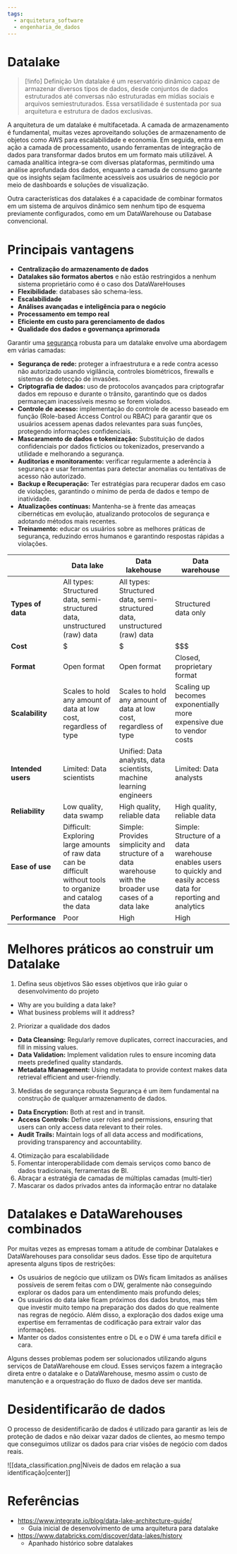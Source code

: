 ```yaml
---
tags:
  - arquitetura_software
  - engenharia_de_dados
---
```

# Datalake

> [!info] Definição
> Um datalake é um reservatório dinâmico capaz de armazenar diversos tipos de dados, desde conjuntos de dados estruturados até conversas não estruturadas em mídias sociais e arquivos semiestruturados. Essa versatilidade é sustentada por sua arquitetura e estrutura de dados exclusivas.

A arquitetura de um datalake é multifacetada. A camada de armazenamento é fundamental, muitas vezes aproveitando soluções de armazenamento de objetos como AWS para escalabilidade e economia. Em seguida, entra em ação a camada de processamento, usando ferramentas de integração de dados para transformar dados brutos em um formato mais utilizável. A camada analítica integra-se com diversas plataformas, permitindo uma análise aprofundada dos dados, enquanto a camada de consumo garante que os insights sejam facilmente acessíveis aos usuários de negócio por meio de dashboards e soluções de visualização.

Outra características dos datalakes é a capacidade de combinar formatos em um sistema de arquivos dinâmico sem nenhum tipo de esquema previamente configurados, como em um DataWarehouse ou Database convencional.

# Principais vantagens

- **Centralização do armazenamento de dados**
- **Datalakes são formatos abertos** e não estão restringidos a nenhum sistema proprietário como é o caso dos DataWareHouses
- **Flexibilidade**: databases são schema-less.
- **Escalabilidade**
- **Análises avançadas e inteligência para o negócio**
- **Processamento em tempo real**
- **Eficiente em custo para gerenciamento de dados**
- **Qualidade dos dados e governança aprimorada**

Garantir uma [segurança](https://www.integrate.io/glossary/what-is-big-data-security/) robusta para um datalake envolve uma abordagem em várias camadas:

- **Segurança de rede:** proteger a infraestrutura e a rede contra acesso não autorizado usando vigilância, controles biométricos, firewalls e sistemas de detecção de invasões.
- **Criptografia de dados:** uso de protocolos avançados para criptografar dados em repouso e durante o trânsito, garantindo que os dados permaneçam inacessíveis mesmo se forem violados.
- **Controle de acesso:** implementação do controle de acesso baseado em função (Role-based Access Control ou RBAC) para garantir que os usuários acessem apenas dados relevantes para suas funções, protegendo informações confidenciais.
- **Mascaramento de dados e tokenização:** Substituição de dados confidenciais por dados fictícios ou tokenizados, preservando a utilidade e melhorando a segurança.
- **Auditorias e monitoramento:** verificar regularmente a aderência à segurança e usar ferramentas para detectar anomalias ou tentativas de acesso não autorizado.
- **Backup e Recuperação:** Ter estratégias para recuperar dados em caso de violações, garantindo o mínimo de perda de dados e tempo de inatividade.
- **Atualizações contínuas:** Mantenha-se à frente das ameaças cibernéticas em evolução, atualizando protocolos de segurança e adotando métodos mais recentes.
- **Treinamento:** educar os usuários sobre as melhores práticas de segurança, reduzindo erros humanos e garantindo respostas rápidas a violações.

|  | Data lake | Data lakehouse | Data warehouse |
| ---- | ---- | ---- | ---- |
| **Types of data** | All types: Structured data, semi-structured data, unstructured (raw) data | All types: Structured data, semi-structured data, unstructured (raw) data | Structured data only |
| **Cost** | $ | $ | $$$ |
| **Format** | Open format | Open format | Closed, proprietary format |
| **Scalability** | Scales to hold any amount of data at low cost, regardless of type | Scales to hold any amount of data at low cost, regardless of type | Scaling up becomes exponentially more expensive due to vendor costs |
| **Intended users** | Limited: Data scientists | Unified: Data analysts, data scientists, machine learning engineers | Limited: Data analysts |
| **Reliability** | Low quality, data swamp | High quality, reliable data | High quality, reliable data |
| **Ease of use** | Difficult: Exploring large amounts of raw data can be difficult without tools to organize and catalog the data | Simple: Provides simplicity and structure of a data warehouse with the broader use cases of a data lake | Simple: Structure of a data warehouse enables users to quickly and easily access data for reporting and analytics |
| **Performance** | Poor | High | High |
# Melhores práticos ao construir um Datalake

1. Defina seus objetivos
São esses objetivos que irão guiar o desenvolvimento do projeto

- Why are you building a data lake? 
- What business problems will it address?
 
2. Priorizar a qualidade dos dados

- **Data Cleansing:** Regularly remove duplicates, correct inaccuracies, and fill in missing values.
- **Data Validation:** Implement validation rules to ensure incoming data meets predefined quality standards.
- **Metadata Management:** Using metadata to provide context makes data retrieval efficient and user-friendly.

3. Medidas de segurança robusta
Segurança é um item fundamental na construção de qualquer armazenamento de dados.

 - **Data Encryption:** Both at rest and in transit.
- **Access Controls:** Define user roles and permissions, ensuring that users can only access data relevant to their roles.
- **Audit Trails:** Maintain logs of all data access and modifications, providing transparency and accountability.

4. Otimização para escalabilidade
5. Fomentar interoperabilidade com demais serviços como banco de dados tradicionais, ferramentas de BI.
6. Abraçar a estratégia de camadas de múltiplas camadas (multi-tier)
7. Mascarar os dados privados antes da informação entrar no datalake

# Datalakes e DataWarehouses combinados

Por muitas vezes as empresas tomam a atitude de combinar Datalakes e DataWarehouses para consolidar seus dados. Esse tipo de arquitetura apresenta alguns tipos de restrições:

- Os usuários de negócio que utilizam os DWs ficam limitados as análises possíveis de serem feitas com o DW, geralmente não conseguindo explorar os dados para um entendimento mais profundo deles;
- Os usuários do data lake ficam próximos dos dados brutos, mas têm que investir muito tempo na preparação dos dados do que realmente nas regras de negócio. Além disso, a exploração dos dados exige uma expertise em ferramentas de codificação para extrair valor das informações.
- Manter os dados consistentes entre o DL e o DW é uma tarefa difícil e cara.

Alguns desses problemas podem ser solucionados utilizando alguns serviços de DataWarehouse em cloud. Esses serviços fazem a integração direta entre o datalake e o DataWarehouse, mesmo assim o custo de manutenção e a orquestração do fluxo de dados deve ser mantida.
# Desidentificarão de dados
O processo de desidentificarão de dados é utilizado para garantir as leis de proteção de dados e não deixar vazar dados de clientes, ao mesmo tempo que conseguimos utilizar os dados para criar visões de negócio com dados reais.

![[data_classification.png|Níveis de dados em relação a sua identificação|center]]


# Referências

- https://www.integrate.io/blog/data-lake-architecture-guide/
	- Guia inicial de desenvolvimento de uma arquitetura para datalake
- https://www.databricks.com/discover/data-lakes/history
	- Apanhado histórico sobre datalakes